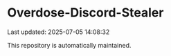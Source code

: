 # Overdose-Discord-Stealer

Last updated: 2025-07-05 14:08:32

This repository is automatically maintained.

